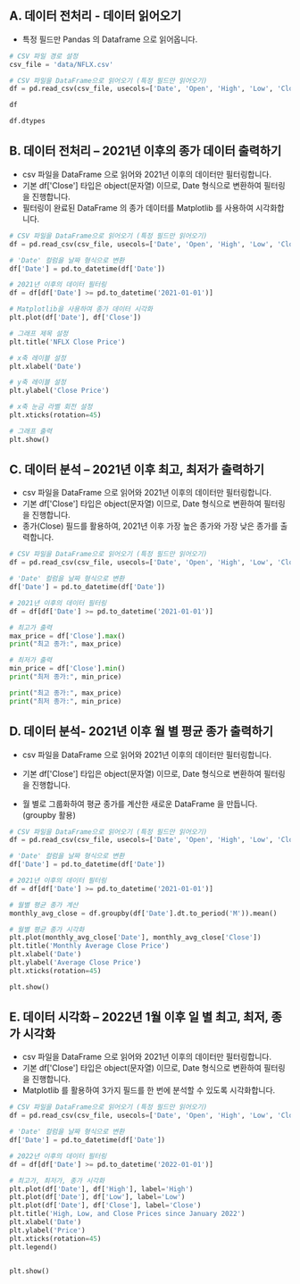 ## A. 데이터 전처리 - 데이터 읽어오기

- 특정 필드만 Pandas 의 Dataframe 으로 읽어옵니다.



```python
# CSV 파일 경로 설정
csv_file = 'data/NFLX.csv'

# CSV 파일을 DataFrame으로 읽어오기 (특정 필드만 읽어오기)
df = pd.read_csv(csv_file, usecols=['Date', 'Open', 'High', 'Low', 'Close'])

df

df.dtypes
```

## B. 데이터 전처리 – 2021년 이후의 종가 데이터 출력하기

- csv 파일을 DataFrame 으로 읽어와 2021년 이후의 데이터만 필터링합니다.
- 기본 df['Close'] 타입은 object(문자열) 이므로, Date 형식으로 변환하여 필터링을 진행합니다.
- 필터링이 완료된 DataFrame 의 종가 데이터를 Matplotlib 를 사용하여 시각화합니다.



```python
# CSV 파일을 DataFrame으로 읽어오기 (특정 필드만 읽어오기)
df = pd.read_csv(csv_file, usecols=['Date', 'Open', 'High', 'Low', 'Close'])

# 'Date' 컬럼을 날짜 형식으로 변환
df['Date'] = pd.to_datetime(df['Date'])

# 2021년 이후의 데이터 필터링
df = df[df['Date'] >= pd.to_datetime('2021-01-01')]

# Matplotlib을 사용하여 종가 데이터 시각화
plt.plot(df['Date'], df['Close'])

# 그래프 제목 설정
plt.title('NFLX Close Price')

# x축 레이블 설정
plt.xlabel('Date')

# y축 레이블 설정
plt.ylabel('Close Price')

# x축 눈금 라벨 회전 설정
plt.xticks(rotation=45)

# 그래프 출력
plt.show()
```

## C. 데이터 분석 – 2021년 이후 최고, 최저가 출력하기

- csv 파일을 DataFrame 으로 읽어와 2021년 이후의 데이터만 필터링합니다.
- 기본 df['Close'] 타입은 object(문자열) 이므로, Date 형식으로 변환하여 필터링을 진행합니다.
- 종가(Close) 필드를 활용하여, 2021년 이후 가장 높은 종가와 가장 낮은 종가를 출력합니다.

```python
# CSV 파일을 DataFrame으로 읽어오기 (특정 필드만 읽어오기)
df = pd.read_csv(csv_file, usecols=['Date', 'Open', 'High', 'Low', 'Close'])

# 'Date' 컬럼을 날짜 형식으로 변환
df['Date'] = pd.to_datetime(df['Date'])

# 2021년 이후의 데이터 필터링
df = df[df['Date'] >= pd.to_datetime('2021-01-01')]

# 최고가 출력
max_price = df['Close'].max()
print("최고 종가:", max_price)

# 최저가 출력
min_price = df['Close'].min()
print("최저 종가:", min_price)

print("최고 종가:", max_price)
print("최저 종가:", min_price)
```

## D. 데이터 분석- 2021년 이후 월 별 평균 종가 출력하기

- csv 파일을 DataFrame 으로 읽어와 2021년 이후의 데이터만 필터링합니다.

- 기본 df['Close'] 타입은 object(문자열) 이므로, Date 형식으로 변환하여 필터링을 진행합니다.

- 월 별로 그룹화하여 평균 종가를 계산한 새로운 DataFrame 을 만듭니다. (groupby 활용)

  

```python
# CSV 파일을 DataFrame으로 읽어오기 (특정 필드만 읽어오기)
df = pd.read_csv(csv_file, usecols=['Date', 'Open', 'High', 'Low', 'Close'])

# 'Date' 컬럼을 날짜 형식으로 변환
df['Date'] = pd.to_datetime(df['Date'])

# 2021년 이후의 데이터 필터링
df = df[df['Date'] >= pd.to_datetime('2021-01-01')]

# 월별 평균 종가 계산
monthly_avg_close = df.groupby(df['Date'].dt.to_period('M')).mean()

# 월별 평균 종가 시각화
plt.plot(monthly_avg_close['Date'], monthly_avg_close['Close'])
plt.title('Monthly Average Close Price')
plt.xlabel('Date')
plt.ylabel('Average Close Price')
plt.xticks(rotation=45)

plt.show()
```

## E. 데이터 시각화 – 2022년 1월 이후 일 별 최고, 최저, 종가 시각화

- csv 파일을 DataFrame 으로 읽어와 2021년 이후의 데이터만 필터링합니다.
- 기본 df['Close'] 타입은 object(문자열) 이므로, Date 형식으로 변환하여 필터링을 진행합니다.
- Matplotlib 를 활용하여 3가지 필드를 한 번에 분석할 수 있도록 시각화합니다.

```python
# CSV 파일을 DataFrame으로 읽어오기 (특정 필드만 읽어오기)
df = pd.read_csv(csv_file, usecols=['Date', 'Open', 'High', 'Low', 'Close'])

# 'Date' 컬럼을 날짜 형식으로 변환
df['Date'] = pd.to_datetime(df['Date'])

# 2022년 이후의 데이터 필터링
df = df[df['Date'] >= pd.to_datetime('2022-01-01')]

# 최고가, 최저가, 종가 시각화
plt.plot(df['Date'], df['High'], label='High')
plt.plot(df['Date'], df['Low'], label='Low')
plt.plot(df['Date'], df['Close'], label='Close')
plt.title('High, Low, and Close Prices since January 2022')
plt.xlabel('Date')
plt.ylabel('Price')
plt.xticks(rotation=45)
plt.legend()


plt.show()
```

